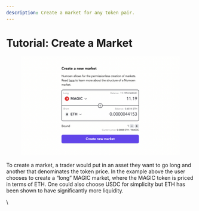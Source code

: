 ```yaml
---
description: Create a market for any token pair.
---
```


# Tutorial: Create a Market

<figure><img src="../.gitbook/assets/Screenshot 2023-03-07 at 5.16.31 PM.png" alt=""><figcaption></figcaption></figure>

To create a market, a trader would put in an asset they want to go long and another that denominates the token price. In the example above the user chooses to create a “long” MAGIC market, where the MAGIC token is priced in terms of ETH. One could also choose USDC for simplicity but ETH has been shown to have significantly more liquidity.

\
